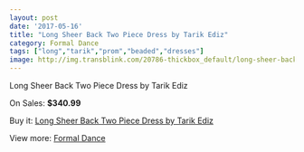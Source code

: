 ```yaml
---
layout: post
date: '2017-05-16'
title: "Long Sheer Back Two Piece Dress by Tarik Ediz"
category: Formal Dance
tags: ["long","tarik","prom","beaded","dresses"]
image: http://img.transblink.com/20786-thickbox_default/long-sheer-back-two-piece-dress-by-tarik-ediz.jpg
---
```

Long Sheer Back Two Piece Dress by Tarik Ediz

On Sales: **$340.99**
<a href="https://www.transblink.com/en/formal-dance/6579-long-sheer-back-two-piece-dress-by-tarik-ediz.html"><amp-img layout="responsive" width="600" height="600" src="//img.transblink.com/20786-thickbox_default/long-sheer-back-two-piece-dress-by-tarik-ediz.jpg" alt="Long Sheer Back Two Piece Dress by Tarik Ediz 0" /></a>
<a href="https://www.transblink.com/en/formal-dance/6579-long-sheer-back-two-piece-dress-by-tarik-ediz.html"><amp-img layout="responsive" width="600" height="600" src="//img.transblink.com/20789-thickbox_default/long-sheer-back-two-piece-dress-by-tarik-ediz.jpg" alt="Long Sheer Back Two Piece Dress by Tarik Ediz 1" /></a>
<a href="https://www.transblink.com/en/formal-dance/6579-long-sheer-back-two-piece-dress-by-tarik-ediz.html"><amp-img layout="responsive" width="600" height="600" src="//img.transblink.com/20788-thickbox_default/long-sheer-back-two-piece-dress-by-tarik-ediz.jpg" alt="Long Sheer Back Two Piece Dress by Tarik Ediz 2" /></a>
<a href="https://www.transblink.com/en/formal-dance/6579-long-sheer-back-two-piece-dress-by-tarik-ediz.html"><amp-img layout="responsive" width="600" height="600" src="//img.transblink.com/20787-thickbox_default/long-sheer-back-two-piece-dress-by-tarik-ediz.jpg" alt="Long Sheer Back Two Piece Dress by Tarik Ediz 3" /></a>

Buy it: [Long Sheer Back Two Piece Dress by Tarik Ediz](https://www.transblink.com/en/formal-dance/6579-long-sheer-back-two-piece-dress-by-tarik-ediz.html "Long Sheer Back Two Piece Dress by Tarik Ediz")

View more: [Formal Dance](https://www.transblink.com/en/6-formal-dance "Formal Dance")